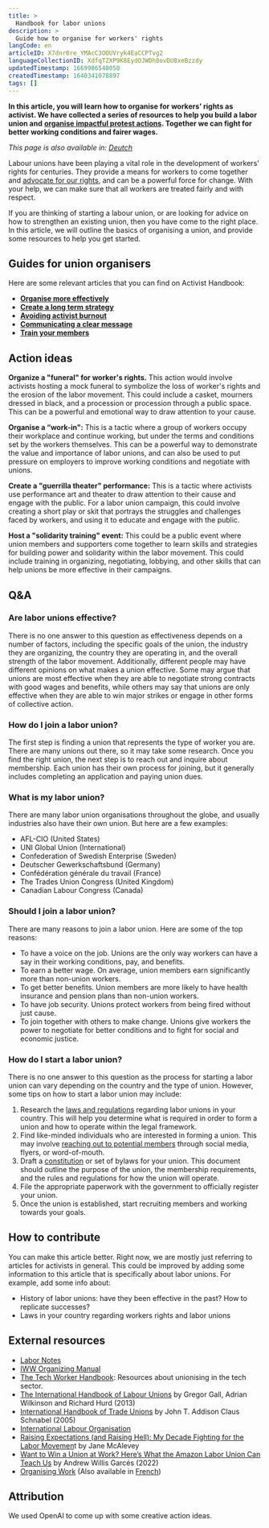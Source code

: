 ```yaml
---
title: >
  Handbook for labor unions
description: >
  Guide how to organise for workers' rights
langCode: en
articleID: X7dnr0re_YMAcC3OOUVryk4EaCCPTvg2
languageCollectionID: XdfqTZXP9K8EydOJWDh8ovDU8xeBzzdy
updatedTimestamp: 1669986548050
createdTimestamp: 1640341078897
tags: []
---
```


**In this article, you will learn how to organise for workers' rights as activist. We have collected a series of resources to help you build a labor union and** [**organise impactful protest actions**](/organising/protest)**. Together we can fight for better working conditions and fairer wages.**

_This page is also available in:_ [_Deutch_](/de/campaigns/labor-unions)

Labour unions have been playing a vital role in the development of workers' rights for centuries. They provide a means for workers to come together and [advocate for our rights](/rights), and can be a powerful force for change. With your help, we can make sure that all workers are treated fairly and with respect.

If you are thinking of starting a labour union, or are looking for advice on how to strengthen an existing union, then you have come to the right place. In this article, we will outline the basics of organising a union, and provide some resources to help you get started.

## Guides for union organisers

Here are some relevant articles that you can find on Activist Handbook:

-   [**Organise more effectively**](/organising)
-   [**Create a long term strategy**](/strategy)
-   [**Avoiding activist burnout**](/wellbeing)
-   [**Communicating a clear message**](/communication)
-   [**Train your members**](/trainings)

## Action ideas

**Organize a "funeral" for worker's rights.** This action would involve activists hosting a mock funeral to symbolize the loss of worker's rights and the erosion of the labor movement. This could include a casket, mourners dressed in black, and a procession or procession through a public space. This can be a powerful and emotional way to draw attention to your cause.

**Organise a “work-in":** This is a tactic where a group of workers occupy their workplace and continue working, but under the terms and conditions set by the workers themselves. This can be a powerful way to demonstrate the value and importance of labor unions, and can also be used to put pressure on employers to improve working conditions and negotiate with unions.

**Create a "guerrilla theater" performance:** This is a tactic where activists use performance art and theater to draw attention to their cause and engage with the public. For a labor union campaign, this could involve creating a short play or skit that portrays the struggles and challenges faced by workers, and using it to educate and engage with the public.

**Host a "solidarity training" event:** This could be a public event where union members and supporters come together to learn skills and strategies for building power and solidarity within the labor movement. This could include training in organizing, negotiating, lobbying, and other skills that can help unions be more effective in their campaigns.

## Q&A

### Are labor unions effective?

There is no one answer to this question as effectiveness depends on a number of factors, including the specific goals of the union, the industry they are organizing, the country they are operating in, and the overall strength of the labor movement. Additionally, different people may have different opinions on what makes a union effective. Some may argue that unions are most effective when they are able to negotiate strong contracts with good wages and benefits, while others may say that unions are only effective when they are able to win major strikes or engage in other forms of collective action.

### How do I join a labor union?

The first step is finding a union that represents the type of worker you are. There are many unions out there, so it may take some research. Once you find the right union, the next step is to reach out and inquire about membership. Each union has their own process for joining, but it generally includes completing an application and paying union dues.

### What is my labor union?

There are many labor union organisations throughout the globe, and usually industries also have their own union. But here are a few examples:

-   AFL-CIO (United States)
-   UNI Global Union (International)
-   Confederation of Swedish Enterprise (Sweden)
-   Deutscher Gewerkschaftsbund (Germany)
-   Confédération générale du travail (France)
-   The Trades Union Congress (United Kingdom)
-   Canadian Labour Congress (Canada)

### Should I join a labor union?

There are many reasons to join a labor union. Here are some of the top reasons:

-   To have a voice on the job. Unions are the only way workers can have a say in their working conditions, pay, and benefits.
-   To earn a better wage. On average, union members earn significantly more than non-union workers.
-   To get better benefits. Union members are more likely to have health insurance and pension plans than non-union workers.
-   To have job security. Unions protect workers from being fired without just cause.
-   To join together with others to make change. Unions give workers the power to negotiate for better conditions and to fight for social and economic justice.

### How do I start a labor union?

There is no one answer to this question as the process for starting a labor union can vary depending on the country and the type of union. However, some tips on how to start a labor union may include:

1.  Research the [laws and regulations](/rights) regarding labor unions in your country. This will help you determine what is required in order to form a union and how to operate within the legal framework.
2.  Find like-minded individuals who are interested in forming a union. This may involve [reaching out to potential members](/communication) through social media, flyers, or word-of-mouth.
3.  Draft a [constitution](/organising) or set of bylaws for your union. This document should outline the purpose of the union, the membership requirements, and the rules and regulations for how the union will operate.
4.  File the appropriate paperwork with the government to officially register your union.
5.  Once the union is established, start recruiting members and working towards your goals.

## How to contribute

You can make this article better. Right now, we are mostly just referring to articles for activists in general. This could be improved by adding some information to this article that is specifically about labor unions. For example, add some info about:

-   History of labor unions: have they been effective in the past? How to replicate successes?
-   Laws in your country regarding workers rights and labor unions

## External resources

-   [Labor Notes](https://www.labornotes.org/about)
-   [IWW Organizing Manual](https://theanarchistlibrary.org/library/industrial-workers-of-the-world-iww-organizing-manual)
-   [The Tech Worker Handbook](https://techworkerhandbook.org): Resources about unionising in the tech sector.
-   [The International Handbook of Labour Unions](https://www.e-elgar.com/shop/gbp/the-international-handbook-of-labour-unions-9780857938824.html) by Gregor Gall, Adrian Wilkinson and Richard Hurd (2013)
-   [International Handbook of Trade Unions](https://www.e-elgar.com/shop/gbp/international-handbook-of-trade-unions-9781845426255.html) by John T. Addison Claus Schnabel (2005)
-   [International Labour Organisation](https://www.ilo.org)
-   [Raising Expectations (and Raising Hell): My Decade Fighting for the Labor Movemen](https://www.versobooks.com/books/1648-raising-expectations-and-raising-hell)t by Jane McAlevey
-   [Want to Win a Union at Work? Here’s What the Amazon Labor Union Can Teach Us](https://truthout.org/articles/want-to-win-a-union-at-work-heres-what-the-amazon-labor-union-can-teach-us/) by Andrew Willis Garcés (2022)
-   [Organising Work](https://organizing.work) (Also available in [French](https://organizing.work/category/francais/))

## Attribution

We used OpenAI to come up with some creative action ideas.